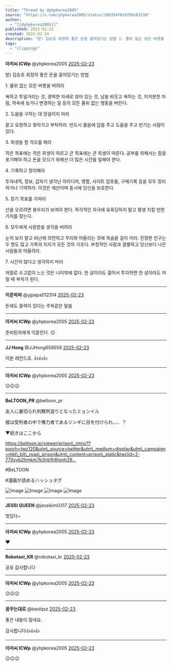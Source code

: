 ```yaml
---
title: "Thread by @yhpkorea2005"
source: "https://x.com/yhpkorea2005/status/1893547619756163110"
author:
  - "[[@yhpkorea2005]]"
published: 2025-02-23
created: 2025-02-24
description: "받) 김승호 회장의 좋은 돈을 끌어당기는 방법 1. 품위 없는 모든 버릇을 버려라 욕하고 투덜거리는 것, 경박한 자세로 앉아 있는 것, 남을 비웃고 욕하는 것, 지저분한 차림, 약속에 늦거나 변경하는 일 등의 모든 품위 없는 행동을 버린다. 2."
tags:
  - "clippings"
---
```

**아저씨 ICWp** @yhpkorea2005 [2025-02-23](https://x.com/yhpkorea2005/status/1893547619756163110)

받) 김승호 회장의 좋은 돈을 끌어당기는 방법

1\. 품위 없는 모든 버릇을 버려라

욕하고 투덜거리는 것, 경박한 자세로 앉아 있는 것, 남을 비웃고 욕하는 것, 지저분한 차림, 약속에 늦거나 변경하는 일 등의 모든 품위 없는 행동을 버린다.

2\. 도움을 구하는 데 망설이지 마라

묻고 요청하고 찾아가고 부탁하라. 반드시 물음에 답을 주고 도움을 주고 반기는 사람이 있다.

3\. 희생을 할 각오를 해라

작은 목표에는 작은 희생이 따르고 큰 목표에는 큰 희생이 따른다. 공부를 위해서는 잠을 포기해야 하고 돈을 모으기 위해선 더 많은 시간을 일해야 한다.

4\. 기록하고 정리해라

투자내역, 정보, 갑자기 생각난 아이디어, 명함, 사이트 암호들, 구매기록 등을 모두 정리하거나 기억하라. 이것은 재산이며 동시에 당신을 보호한다.

5\. 장기 목표를 가져라

산을 오르려면 봉우리가 보여야 한다. 즉각적인 자극에 유혹당하지 말고 평생 지킬 만한 가치를 찾는다.

6\. 모두에게 사랑받을 생각을 버려라

눈치 보지 말고 비난에 의연하고 무리와 어울리는 것에 목숨을 걸지 마라. 진정한 친구는 두 명도 많고 가족의 지지가 모든 것의 기초다. 부정적인 사람과 결별하고 당신보다 나은 사람들과 어울려라.

7\. 시간이 많다고 생각하지 마라

저절로 수고없이 느는 것은 나이밖에 없다. 한 살이라도 젊어서 투자하면 한 살이라도 어릴 때 부자가 된다.

---

**이준파파** @yjpapa012314 [2025-02-23](https://x.com/yjpapa012314/status/1893592150681809218)

돈에도 중력이 있다는 주옥같은 말씀

---

**아저씨 ICWp** @yhpkorea2005 [2025-02-23](https://x.com/yhpkorea2005/status/1893592412519280878)

준비된자에게 이끌린다. 😉

---

**JJ Hong** @JJHong659559 [2025-02-23](https://x.com/JJHong659559/status/1893555743455842516)

이분 레전드죠. 👍👍👍

---

**아저씨 ICWp** @yhpkorea2005 [2025-02-23](https://x.com/yhpkorea2005/status/1893555851123965962)

😉😉😉

---

**BeLTOON\_PR** @beltoon\_pr

友人に裏切られ刑務所送りとなったミョンイル

彼は受刑者の中で権力者であるジンギに目を付けられ、、、？

▼続きはここから

https://beltoon.jp/viewer/prison\_intro/1?porch=twz120&utm\_source=twitter&utm\_medium=display&utm\_campaign=mkt\_blt\_roas\_prison&utm\_content=prison\_static&twclid=2-770yyb2hmkm7b3nb1h6tgnh29…

#BeLTOON

#漫画が読めるハッシュタグ

![Image](https://pbs.twimg.com/media/GjJo8gCasAALQDr?format=jpg&name=large) ![Image](https://pbs.twimg.com/media/GjJo9NrbEAAHiOD?format=jpg&name=large) ![Image](https://pbs.twimg.com/media/GjJo94RbIAE2CTC?format=jpg&name=large) ![Image](https://pbs.twimg.com/media/GjJo-j0bIAIm_0Z?format=jpg&name=large)

---

**JESSI QUEEN** @jessikim0317 [2025-02-23](https://x.com/jessikim0317/status/1893670886181368219)

멋있다~

---

**아저씨 ICWp** @yhpkorea2005 [2025-02-23](https://x.com/yhpkorea2005/status/1893671091874177495)

❤️

---

**Robotaxi\_KR** @robotaxi\_kr [2025-02-23](https://x.com/robotaxi_kr/status/1893554208328265810)

공유 감사합니다

---

**아저씨 ICWp** @yhpkorea2005 [2025-02-23](https://x.com/yhpkorea2005/status/1893554496795554029)

😉😉😉

---

**꿈꾸는대로** @baolqsz [2025-02-23](https://x.com/baolqsz/status/1893665321803735476)

좋은 내용이 많네요.

감사합니다👍👍👍

---

**아저씨 ICWp** @yhpkorea2005 [2025-02-23](https://x.com/yhpkorea2005/status/1893665657138327881)

😉😉😉